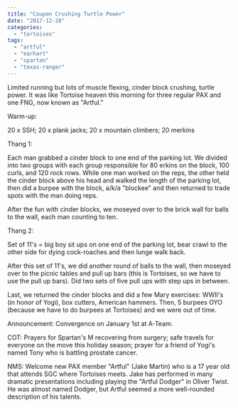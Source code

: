 ```yaml
---
title: "Coupon Crushing Turtle Power"
date: "2017-12-28"
categories: 
  - "tortoises"
tags: 
  - "artful"
  - "earhart"
  - "spartan"
  - "texas-ranger"
---
```


Limited running but lots of muscle flexing, cinder block crushing, turtle power. It was like Tortoise heaven this morning for three regular PAX and one FNG, now known as "Artful."

Warm-up:

20 x SSH; 20 x plank jacks; 20 x mountain climbers; 20 merkins

Thang 1:

Each man grabbed a cinder block to one end of the parking lot. We divided into two groups with each group responsible for 80 erkins on the block, 100 curls, and 120 rock rows. While one man worked on the reps, the other held the cinder block above his head and walked the length of the parking lot, then did a burpee with the block, a/k/a "blockee" and then returned to trade spots with the man doing reps.

After the fun with cinder blocks, we moseyed over to the brick wall for balls to the wall, each man counting to ten.

Thang 2:

Set of 11's = big boy sit ups on one end of the parking lot, bear crawl to the other side for dying cock-roaches and then lunge walk back.

After this set of 11's, we did another round of balls to the wall, then moseyed over to the picnic tables and pull up bars (this is Tortoises, so we have to use the pull up bars). Did two sets of five pull ups with step ups in between.

Last, we returned the cinder blocks and did a few Mary exercises: WWII's (in honor of Yogi), box cutters, American hammers. Then, 5 burpees OYO (because we have to do burpees at Tortoises) and we were out of time.

Announcement: Convergence on January 1st at A-Team.

COT: Prayers for Spartan's M recovering from surgery; safe travels for everyone on the move this holiday season; prayer for a friend of Yogi's named Tony who is battling prostate cancer.

NMS: Welcome new PAX member "Artful" (Jake Martin) who is a 17 year old that attends SGC where Tortoises meets. Jake has performed in many dramatic presentations including playing the "Artful Dodger" in Oliver Twist. He was almost named Dodger, but Artful seemed a more well-rounded description of his talents.

